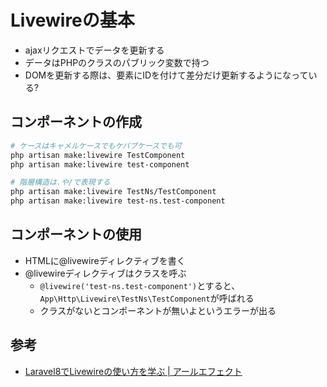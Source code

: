 # Livewireの基本

- ajaxリクエストでデータを更新する
- データはPHPのクラスのパブリック変数で持つ
- DOMを更新する際は、要素にIDを付けて差分だけ更新するようになっている?

## コンポーネントの作成

```bash
# ケースはキャメルケースでもケバブケースでも可
php artisan make:livewire TestComponent
php artisan make:livewire test-component

# 階層構造は.や/で表現する
php artisan make:livewire TestNs/TestComponent
php artisan make:livewire test-ns.test-component
```

## コンポーネントの使用

- HTMLに@livewireディレクティブを書く
- @livewireディレクティブはクラスを呼ぶ
  - `@livewire('test-ns.test-component')`とすると、`App\Http\Livewire\TestNs\TestComponent`が呼ばれる
  - クラスがないとコンポーネントが無いよというエラーが出る

## 参考

- [Laravel8でLivewireの使い方を学ぶ | アールエフェクト](https://reffect.co.jp/laravel/laravel-livewire)
